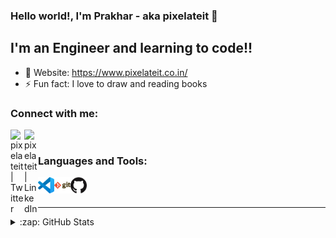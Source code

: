 ### Hello world!, I'm Prakhar - aka pixelateit 🙏


## I'm an Engineer and learning to code!!

- 🔭 Website: https://www.pixelateit.co.in/
- ⚡ Fun fact: I love to draw and reading books


### Connect with me:

[<img align="left" alt="pixelateit | Twitter" width="22px" src="https://cdn.jsdelivr.net/npm/simple-icons@v3/icons/twitter.svg" />][twitter]
[<img align="left" alt="pixelateit | LinkedIn" width="22px" src="https://cdn.jsdelivr.net/npm/simple-icons@v3/icons/linkedin.svg" />][linkedin]

<br />

### Languages and Tools:

<img align="left" alt="Visual Studio Code" width="26px" src="https://raw.githubusercontent.com/github/explore/80688e429a7d4ef2fca1e82350fe8e3517d3494d/topics/visual-studio-code/visual-studio-code.png" />
<img align="left" alt="Git" width="26px" src="https://raw.githubusercontent.com/github/explore/80688e429a7d4ef2fca1e82350fe8e3517d3494d/topics/git/git.png" />
<img align="left" alt="GitHub" width="26px" src="https://raw.githubusercontent.com/github/explore/78df643247d429f6cc873026c0622819ad797942/topics/github/github.png" />


<br />
<br />

---

<details>
  <summary>:zap: GitHub Stats</summary>

  <img align="center" src="https://github-readme-stats.anuraghazra1.vercel.app/api?username=pixelateit&show_icons=true&include_all_commits=true&theme=material-palenight" alt="pixelateit's github stats" />

</details>


[twitter]: https://twitter.com/pixelateit
[linkedin]: https://www.linkedin.com/in/pixelateit/
